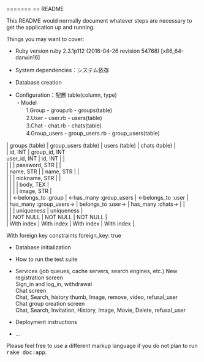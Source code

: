 =======
== README

This README would normally document whatever steps are necessary to get the
application up and running.

Things you may want to cover:

* Ruby version
ruby 2.3.1p112 (2016-04-26 revision 54768) [x86_64-darwin16]

 * System dependencies：システム依存

 * Database creation

 * Configuration：配置 table(column, type)  
・Model  
　　1.Group - group.rb - groups(table)  
　　2.User - user.rb - users(table)  
　　3.Chat - chat.rb - chats(table)  
　　4.Group_users - group_users.rb - group_users(table)

 | groups (table)          | group_users (table)             | users (table)           | chats (table)      |  
 | id, INT                 | group_id, INT <br> user_id, INT | id, INT                 |                    |  
 |                         |                                 | password, STR           |                    |  
 | name, STR               |                                 | name, STR               |                    |  
 |                         |                                 | nickname, STR           |                    |  
 |                         |                                 |                         | body, TEX          |  
 |                         |                                 |                         | image, STR         |  
 |                         | ←belongs_to :group               | ←has_many :group_users   | ←belongs_to :user |  
 | has_many :group_users→   | belongs_to :user→                | has_many :chats→         |                    |  
 |                         |                                 | uniqueness              | uniqueness         |  
 |                         | NOT NULL                        | NOT NULL                | NOT NULL           |  
 | With index              | With index                      | With index              | With index         |  

 With foreign key constraints foreign_key: true  

* Database initialization

* How to run the test suite

* Services (job queues, cache servers, search engines, etc.)
 New registration screen  
 Sign_in and log_in, withdrawal  
 Chat screen  
 Chat, Search, history thumb, Image, remove, video, refusal_user  
 Chat group creation screen  
 Chat, Search, Invitation, History, Image, Movie, Delete, refusal_user  

* Deployment instructions

* ...


 Please feel free to use a different markup language if you do not plan to run
 <tt>rake doc:app</tt>.
